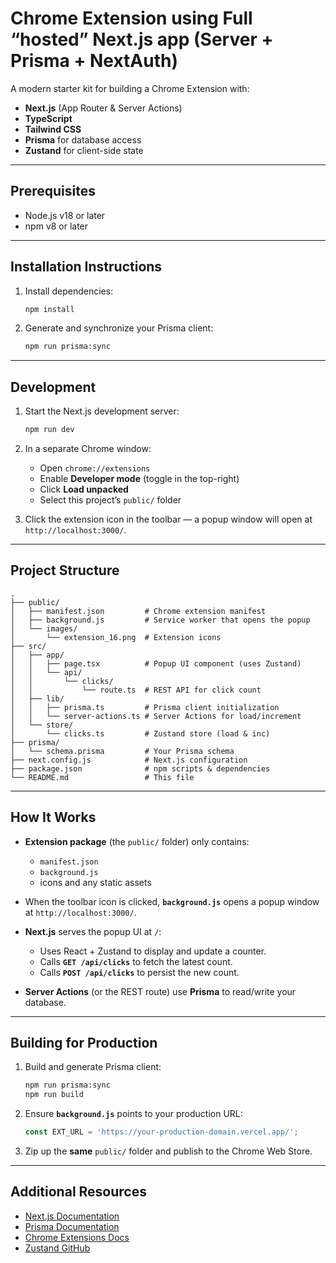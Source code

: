 # Chrome Extension using Full “hosted” Next.js app (Server + Prisma + NextAuth)

A modern starter kit for building a Chrome Extension with:

- **Next.js** (App Router & Server Actions)
- **TypeScript**
- **Tailwind CSS**
- **Prisma** for database access
- **Zustand** for client-side state

---

## Prerequisites

- Node.js v18 or later
- npm v8 or later

---

## Installation Instructions

1. Install dependencies:

   ```bash
   npm install
   ```

2. Generate and synchronize your Prisma client:

   ```bash
   npm run prisma:sync
   ```

---

## Development

1. Start the Next.js development server:

   ```bash
   npm run dev
   ```

2. In a separate Chrome window:

   - Open `chrome://extensions`
   - Enable **Developer mode** (toggle in the top-right)
   - Click **Load unpacked**
   - Select this project’s `public/` folder

3. Click the extension icon in the toolbar — a popup window will open at `http://localhost:3000/`.

---

## Project Structure

```
.
├── public/
│   ├── manifest.json         # Chrome extension manifest
│   ├── background.js         # Service worker that opens the popup
│   └── images/
│       └── extension_16.png  # Extension icons
├── src/
│   ├── app/
│   │   ├── page.tsx          # Popup UI component (uses Zustand)
│   │   └── api/
│   │       └── clicks/
│   │           └── route.ts  # REST API for click count
│   ├── lib/
│   │   ├── prisma.ts         # Prisma client initialization
│   │   └── server-actions.ts # Server Actions for load/increment
│   └── store/
│       └── clicks.ts         # Zustand store (load & inc)
├── prisma/
│   └── schema.prisma         # Your Prisma schema
├── next.config.js            # Next.js configuration
├── package.json              # npm scripts & dependencies
└── README.md                 # This file
```

---

## How It Works

- **Extension package** (the `public/` folder) only contains:
  - `manifest.json`
  - `background.js`
  - icons and any static assets

- When the toolbar icon is clicked, **`background.js`** opens a popup window at `http://localhost:3000/`.

- **Next.js** serves the popup UI at `/`:
  - Uses React + Zustand to display and update a counter.
  - Calls **`GET /api/clicks`** to fetch the latest count.
  - Calls **`POST /api/clicks`** to persist the new count.

- **Server Actions** (or the REST route) use **Prisma** to read/write your database.

---

## Building for Production

1. Build and generate Prisma client:

   ```bash
   npm run prisma:sync
   npm run build
   ```

2. Ensure **`background.js`** points to your production URL:

   ```js
   const EXT_URL = 'https://your-production-domain.vercel.app/';
   ```

3. Zip up the **same** `public/` folder and publish to the Chrome Web Store.

---

## Additional Resources

- [Next.js Documentation](https://nextjs.org/docs)
- [Prisma Documentation](https://www.prisma.io/docs/)
- [Chrome Extensions Docs](https://developer.chrome.com/docs/extensions/)
- [Zustand GitHub](https://github.com/pmndrs/zustand)
